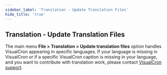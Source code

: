 ```yaml
---
sidebar_label: 'Translation - Update Translation Files'
hide_title: 'true'
---
```


## Translation - Update Translation Files

The main menu **File > Translation > Update translation files** option handles VisualCron appearing in specific languages. If  your language is missing in VisualCron or if a specific VisualCron caption is missing in your language, and you want to contribute with translation work, please contact [VisualCron support](https://www.visualcron.com/contact.aspx).

